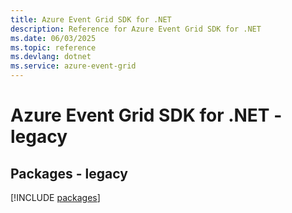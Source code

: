 ```yaml
---
title: Azure Event Grid SDK for .NET
description: Reference for Azure Event Grid SDK for .NET
ms.date: 06/03/2025
ms.topic: reference
ms.devlang: dotnet
ms.service: azure-event-grid
---
```

# Azure Event Grid SDK for .NET - legacy
## Packages - legacy
[!INCLUDE [packages](event-grid-index.md)]